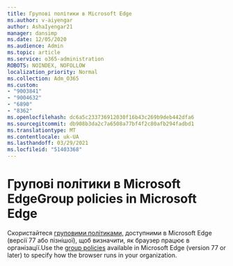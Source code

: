 ```yaml
---
title: Групові політики в Microsoft Edge
ms.author: v-aiyengar
author: AshaIyengar21
manager: dansimp
ms.date: 12/05/2020
ms.audience: Admin
ms.topic: article
ms.service: o365-administration
ROBOTS: NOINDEX, NOFOLLOW
localization_priority: Normal
ms.collection: Adm_O365
ms.custom:
- "9003841"
- "9004632"
- "6890"
- "8362"
ms.openlocfilehash: dc6a5c233736912030f16b43c269b9deb442dfa6
ms.sourcegitcommit: db908b3da2c7a6508a77bf4f2c80afb294fadbd1
ms.translationtype: MT
ms.contentlocale: uk-UA
ms.lasthandoff: 03/29/2021
ms.locfileid: "51403368"
---
```

# <a name="group-policies-in-microsoft-edge"></a><span data-ttu-id="284b3-102">Групові політики в Microsoft Edge</span><span class="sxs-lookup"><span data-stu-id="284b3-102">Group policies in Microsoft Edge</span></span>

<span data-ttu-id="284b3-103">Скористайтеся [груповими політиками,](https://go.microsoft.com/fwlink/?linkid=2134623) доступними в Microsoft Edge (версії 77 або пізнішої), щоб визначити, як браузер працює в організації.</span><span class="sxs-lookup"><span data-stu-id="284b3-103">Use the [group policies](https://go.microsoft.com/fwlink/?linkid=2134623) available in Microsoft Edge (version 77 or later) to specify how the browser runs in your organization.</span></span>